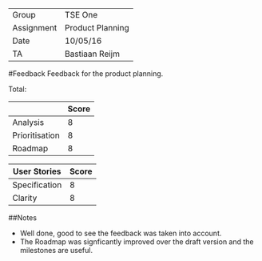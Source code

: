 |      |            |
|------|------------|
|Group | TSE One |
|Assignment|Product Planning|
|Date|10/05/16|
|TA|Bastiaan Reijm|

#Feedback
Feedback for the product planning.

Total:

|                | Score |
|----------------|-------|
| Analysis       | 8     |
| Prioritisation | 8     |
| Roadmap        | 8     |

| User Stories  | Score |
|---------------|-------|
| Specification | 8     |
| Clarity       | 8     |

##Notes
* Well done, good to see the feedback was taken into account.
* The Roadmap was signficantly improved over the draft version and the milestones are useful.